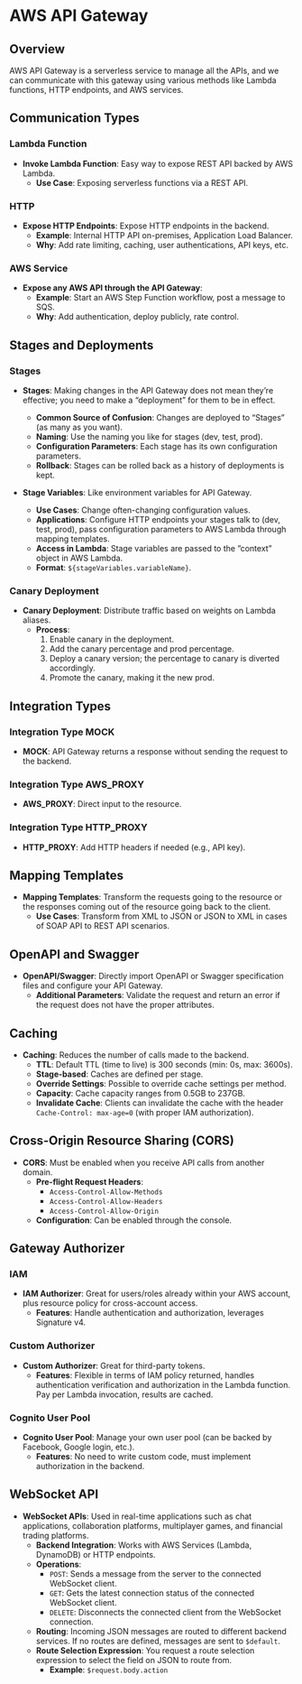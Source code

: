 # AWS API Gateway

## Overview
AWS API Gateway is a serverless service to manage all the APIs, and we can communicate with this gateway using various methods like Lambda functions, HTTP endpoints, and AWS services.

## Communication Types

### Lambda Function
- **Invoke Lambda Function**: Easy way to expose REST API backed by AWS Lambda.
  - **Use Case**: Exposing serverless functions via a REST API.

### HTTP
- **Expose HTTP Endpoints**: Expose HTTP endpoints in the backend.
  - **Example**: Internal HTTP API on-premises, Application Load Balancer.
  - **Why**: Add rate limiting, caching, user authentications, API keys, etc.

### AWS Service
- **Expose any AWS API through the API Gateway**: 
  - **Example**: Start an AWS Step Function workflow, post a message to SQS.
  - **Why**: Add authentication, deploy publicly, rate control.

## Stages and Deployments

### Stages
- **Stages**: Making changes in the API Gateway does not mean they’re effective; you need to make a “deployment” for them to be in effect.
  - **Common Source of Confusion**: Changes are deployed to “Stages” (as many as you want).
  - **Naming**: Use the naming you like for stages (dev, test, prod).
  - **Configuration Parameters**: Each stage has its own configuration parameters.
  - **Rollback**: Stages can be rolled back as a history of deployments is kept.

- **Stage Variables**: Like environment variables for API Gateway.
  - **Use Cases**: Change often-changing configuration values.
  - **Applications**: Configure HTTP endpoints your stages talk to (dev, test, prod), pass configuration parameters to AWS Lambda through mapping templates.
  - **Access in Lambda**: Stage variables are passed to the ”context” object in AWS Lambda.
  - **Format**: `${stageVariables.variableName}`.

### Canary Deployment
- **Canary Deployment**: Distribute traffic based on weights on Lambda aliases.
  - **Process**: 
    1. Enable canary in the deployment.
    2. Add the canary percentage and prod percentage.
    3. Deploy a canary version; the percentage to canary is diverted accordingly.
    4. Promote the canary, making it the new prod.

## Integration Types

### Integration Type MOCK
- **MOCK**: API Gateway returns a response without sending the request to the backend.

### Integration Type AWS_PROXY
- **AWS_PROXY**: Direct input to the resource.

### Integration Type HTTP_PROXY
- **HTTP_PROXY**: Add HTTP headers if needed (e.g., API key).

## Mapping Templates
- **Mapping Templates**: Transform the requests going to the resource or the responses coming out of the resource going back to the client.
  - **Use Cases**: Transform from XML to JSON or JSON to XML in cases of SOAP API to REST API scenarios.

## OpenAPI and Swagger
- **OpenAPI/Swagger**: Directly import OpenAPI or Swagger specification files and configure your API Gateway.
  - **Additional Parameters**: Validate the request and return an error if the request does not have the proper attributes.

## Caching
- **Caching**: Reduces the number of calls made to the backend.
  - **TTL**: Default TTL (time to live) is 300 seconds (min: 0s, max: 3600s).
  - **Stage-based**: Caches are defined per stage.
  - **Override Settings**: Possible to override cache settings per method.
  - **Capacity**: Cache capacity ranges from 0.5GB to 237GB.
  - **Invalidate Cache**: Clients can invalidate the cache with the header `Cache-Control: max-age=0` (with proper IAM authorization).

## Cross-Origin Resource Sharing (CORS)
- **CORS**: Must be enabled when you receive API calls from another domain.
  - **Pre-flight Request Headers**: 
    - `Access-Control-Allow-Methods`
    - `Access-Control-Allow-Headers`
    - `Access-Control-Allow-Origin`
  - **Configuration**: Can be enabled through the console.

## Gateway Authorizer

### IAM
- **IAM Authorizer**: Great for users/roles already within your AWS account, plus resource policy for cross-account access.
  - **Features**: Handle authentication and authorization, leverages Signature v4.

### Custom Authorizer
- **Custom Authorizer**: Great for third-party tokens.
  - **Features**: Flexible in terms of IAM policy returned, handles authentication verification and authorization in the Lambda function. Pay per Lambda invocation, results are cached.

### Cognito User Pool
- **Cognito User Pool**: Manage your own user pool (can be backed by Facebook, Google login, etc.).
  - **Features**: No need to write custom code, must implement authorization in the backend.

## WebSocket API
- **WebSocket APIs**: Used in real-time applications such as chat applications, collaboration platforms, multiplayer games, and financial trading platforms.
  - **Backend Integration**: Works with AWS Services (Lambda, DynamoDB) or HTTP endpoints.
  - **Operations**: 
    - `POST`: Sends a message from the server to the connected WebSocket client.
    - `GET`: Gets the latest connection status of the connected WebSocket client.
    - `DELETE`: Disconnects the connected client from the WebSocket connection.
  - **Routing**: Incoming JSON messages are routed to different backend services. If no routes are defined, messages are sent to `$default`.
  - **Route Selection Expression**: You request a route selection expression to select the field on JSON to route from.
    - **Example**: `$request.body.action`
